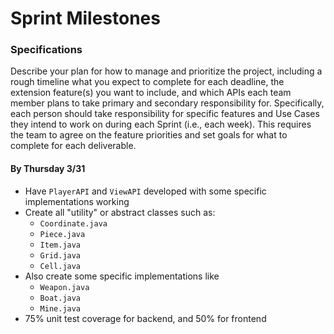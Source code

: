 # Sprint Milestones

### Specifications

Describe your plan for how to manage and prioritize the project, including a rough timeline what you expect to complete for each deadline, the extension feature(s) you want to include, and which APIs each team member plans to take primary and secondary responsibility for. Specifically, each person should take responsibility for specific features and Use Cases they intend to work on during each Sprint (i.e., each week). This requires the team to agree on the feature priorities and set goals for what to complete for each deliverable.

#### By Thursday 3/31
- Have `PlayerAPI` and `ViewAPI` developed with some specific implementations working
- Create all "utility" or abstract classes such as:
  - `Coordinate.java`
  - `Piece.java`
  - `Item.java`
  - `Grid.java`
  - `Cell.java`
- Also create some specific implementations like 
  - `Weapon.java`
  - `Boat.java`
  - `Mine.java`
- 75% unit test coverage for backend, and 50% for frontend

